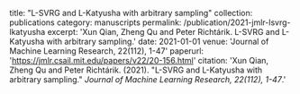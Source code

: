 title: "L-SVRG and L-Katyusha with arbitrary sampling"
collection: publications
category: manuscripts
permalink: /publication/2021-jmlr-lsvrg-lkatyusha
excerpt: 'Xun Qian, Zheng Qu and Peter Richtárik. L-SVRG and L-Katyusha with arbitrary sampling.'
date: 2021-01-01
venue: 'Journal of Machine Learning Research, 22(112), 1-47'
paperurl: 'https://jmlr.csail.mit.edu/papers/v22/20-156.html'
citation: 'Xun Qian, Zheng Qu and Peter Richtárik. (2021). "L-SVRG and L-Katyusha with arbitrary sampling." <i>Journal of Machine Learning Research, 22(112), 1-47</i>.'
